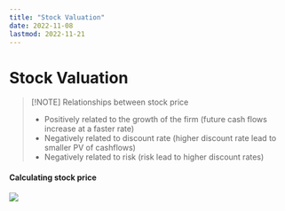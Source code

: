 ```yaml
---
title: "Stock Valuation"
date: 2022-11-08
lastmod: 2022-11-21
---
```

# Stock Valuation

> [!NOTE] Relationships between stock price
> - Positively related to the growth of the firm (future cash flows increase at a faster rate)
> - Negatively related to discount rate (higher discount rate lead to smaller PV of cashflows)
> - Negatively related to risk (risk lead to higher discount rates)

#### Calculating stock price
![](https://i.imgur.com/E4085jJ.png)

